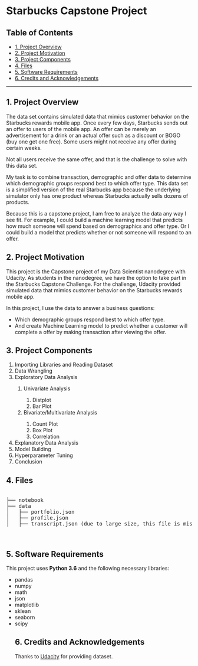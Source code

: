 # Starbucks Capstone Project

## Table of Contents

- [1. Project Overview](#overview)
- [2. Project Motivation](#motivation)
- [3. Project Components](#components)
- [4. Files](#files)
- [5. Software Requirements](#sw)
- [6. Credits and Acknowledgements](#credits)

***

<a id='overview'></a>

## 1. Project Overview

The data set contains simulated data that mimics customer behavior on the Starbucks rewards mobile app. Once every few days, Starbucks sends out an offer to users of the mobile app. An offer can be merely an advertisement for a drink or an actual offer such as a discount or BOGO (buy one get one free). Some users might not receive any offer during certain weeks.

Not all users receive the same offer, and that is the challenge to solve with this data set.

My task is to combine transaction, demographic and offer data to determine which demographic groups respond best to which offer type. This data set is a simplified version of the real Starbucks app because the underlying simulator only has one product whereas Starbucks actually sells dozens of products.

Because this is a capstone project, I am free to analyze the data any way I see fit. For example, I could build a machine learning model that predicts how much someone will spend based on demographics and offer type. Or I could build a model that predicts whether or not someone will respond to an offer.

<a id='motivation'></a>
## 2. Project Motivation
This project is the Capstone project of my Data Scientist nanodegree with Udacity. As students in the nanodegree, we have the option to take part in the Starbucks Capstone Challenge. For the challenge, Udacity provided simulated data that mimics customer behavior on the Starbucks rewards mobile app.

In this project, I use the data to answer a business questions:
<ul>
    <li>Which demographic groups respond best to which offer type.</li>
<li>And create Machine Learning model to predict whether a customer will complete a offer by making transaction after viewing the offer.</li>
 </ul>

<a id='components'></a>

## 3. Project Components

<ol>
    <li> Importing Libraries and Reading Dataset </li>
    <li> Data Wrangling </li>
    <li> Exploratory Data Analysis </li>
        <ol>
            <li> Univariate Analysis </li>
                <ol>
                    <li> Distplot </li>
                    <li> Bar Plot</li>
                </ol>
            <li> Bivariate/Multivariate Analysis </li>
                <ol>
                    <li> Count Plot </li>
                    <li> Box Plot</li>
                    <li> Correlation</li>
                </ol>
         </ol>
     <li> Explanatory Data Analysis </li>
     <li> Model Building </li>
     <li> Hyperparameter Tuning </li>
     <li> Conclusion </li>
</ol>


<a id='files'></a>

## 4. Files

<pre>

├── notebook
├── data
│   ├── portfolio.json
│   ├── profile.json
│   ├── transcript.json (due to large size, this file is missing)


</pre>

<a id='sw'></a>

## 5. Software Requirements

This project uses **Python 3.6** and the following necessary libraries:
<ul>
    <li> pandas </li>
    <li> numpy </li>
    <li> math </li>
    <li> json </li>
    <li> matplotlib </li>
    <li> sklean </li>
    <li> seaborn </li>
    <li> scipy </li>
    

<a id='credits'></a>

## 6. Credits and Acknowledgements

Thanks to [Udacity](https://www.udacity.com/) for providing dataset.
